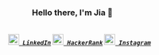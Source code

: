 <!-- <div align=center>
<h1>Hello, world ! <img src="https://github.com/TheDudeThatCode/TheDudeThatCode/blob/master/Assets/Earth.gif" width="24px"> </h1>

  :blue_heart: Programming | :blue_heart: Design -->

  <h3 align="center">Hello there, I'm Jia 👋</h3>
<h5 align="center">
  <code>
    <a href="https://www.linkedin.com/in/jiajang/" title="LinkedIn"><img width="22" src="https://github.com/zumrudu-anka/zumrudu-anka/blob/master/images/linkedin.svg"> LinkedIn</a></code>
  <code><a href="https://hejnino.tistory.com/" title="Tistory Profile"><img width="22" src="https://github.com/zumrudu-anka/zumrudu-anka/blob/master/images/hackerrank.png"> HackerRank</a></code>
  <code><a href="https://www.instagram.com/dazezd_z/" title="Instagram Profile"><img width="22" src="https://github.com/zumrudu-anka/zumrudu-anka/blob/master/images/instagram.svg"> Instagram</a></code>
</h5>
